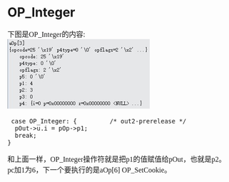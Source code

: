 # OP_Integer
<font face="微软雅黑" size="3px">

下图是OP_Integer的内容:  
![]( 4-5-7.jpg)
```
 case OP_Integer: {         /* out2-prerelease */
  pOut->u.i = pOp->p1;
  break;
}
```
和上面一样，OP_Integer操作符就是把p1的值赋值给pOut，也就是p2。pc加1为6，下一个要执行的是aOp[6] OP_SetCookie。

